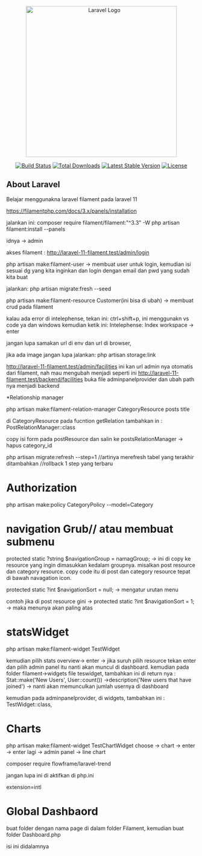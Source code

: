 <p align="center"><a href="https://laravel.com" target="_blank"><img src="https://raw.githubusercontent.com/laravel/art/master/logo-lockup/5%20SVG/2%20CMYK/1%20Full%20Color/laravel-logolockup-cmyk-red.svg" width="400" alt="Laravel Logo"></a></p>

<p align="center">
<a href="https://github.com/laravel/framework/actions"><img src="https://github.com/laravel/framework/workflows/tests/badge.svg" alt="Build Status"></a>
<a href="https://packagist.org/packages/laravel/framework"><img src="https://img.shields.io/packagist/dt/laravel/framework" alt="Total Downloads"></a>
<a href="https://packagist.org/packages/laravel/framework"><img src="https://img.shields.io/packagist/v/laravel/framework" alt="Latest Stable Version"></a>
<a href="https://packagist.org/packages/laravel/framework"><img src="https://img.shields.io/packagist/l/laravel/framework" alt="License"></a>
</p>

## About Laravel

Belajar menggunakna laravel filament pada laravel 11

https://filamentphp.com/docs/3.x/panels/installation

jalankan ini: 
composer require filament/filament:"^3.3" -W
php artisan filament:install --panels

idnya ->  admin

akses filament : 
http://laravel-11-filament.test/admin/login

php artisan make:filament-user -> membuat user untuk login, kemudian isi sesuai dg yang kita inginkan dan login dengan email dan pwd yang sudah kita buat

jalankan: php artisan migrate:fresh --seed

php artisan make:filament-resource Customer(ini bisa di ubah) -> membuat crud pada filament

kalau ada error di intelephense, 
tekan ini: ctrl+shift+p, ini menggunakn vs code ya dan windows
kemudian ketik ini: Intelephense: Index workspace -> enter

jangan lupa samakan url di env dan url di browser,

jika ada image jangan lupa jalankan: php artisan storage:link

http://laravel-11-filament.test/admin/facilities
ini kan url admin nya otomatis dari filament, nah mau mengubah menjadi seperti ini
http://laravel-11-filament.test/backend/facilities buka file adminpanelprovider dan ubah path nya menjadi backend

*Relationship manager

php artisan make:filament-relation-manager CategoryResource posts title

di CategoryResource pada fucntion getRelation tambahkan in : PostRelationManager::class

copy isi form pada postResource dan salin ke postsRelationManager -> hapus category_id 

php artisan migrate:refresh --step=1 //artinya merefresh tabel yang terakhir ditambahkan //rollback 1 step yang terbaru

# Authorization

php artisan make:policy CategoryPolicy --model=Category

# navigation Grub// atau membuat submenu

protected static ?string $navigationGroup = namagGroup; -> ini di copy ke resource yang ingin dimasukkan kedalam groupnya. misalkan post resource dan category resource. copy code itu di post dan category resource tepat di bawah navagation icon.

protected static ?int $navigationSort = null; -> mengatur urutan menu

contoh jika di post resource gini -> protected static ?int $navigationSort = 1; -> maka menunya akan paling atas

# statsWidget

php artisan make:filament-widget TestWidget

kemudian pilih stats overview-> enter -> jika suruh pilih resource tekan enter dan pilih admin panel
itu nanti akan muncul di dashboard.
kemudian pada folder filament->widgets file teswidget, tambahkan ini di return nya : 
Stat::make('New Users', User::count())
->description('New users that have joined')   -> nanti akan memunculkan jumlah usernya di dashboard

kemudian pada adminpanelprovider, di widgets, tambahkan ini : TestWidget::class,

# Charts

php artisan make:filament-widget TestChartWidget
choose -> chart -> enter -> enter lagi -> admin panel -> line chart

composer require flowframe/laravel-trend

jangan lupa ini di aktifkan di php.ini

extension=intl

# Global Dashbaord
buat folder dengan nama page di dalam folder Filament, kemudian buat folder Dashboard.php

isi ini didalamnya
<?php

namespace App\Filament\Pages;

class Dashboard extends \Filament\Pages\Dashboard
{
    //
}

